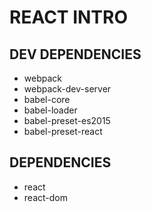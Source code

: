 # REACT INTRO

## DEV DEPENDENCIES
- webpack
- webpack-dev-server
- babel-core
- babel-loader
- babel-preset-es2015
- babel-preset-react

## DEPENDENCIES
- react
- react-dom